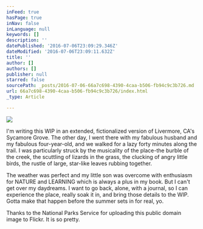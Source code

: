 ```yaml
---
inFeed: true
hasPage: true
inNav: false
inLanguage: null
keywords: []
description: ''
datePublished: '2016-07-06T23:09:29.346Z'
dateModified: '2016-07-06T23:09:11.632Z'
title: ''
author: []
authors: []
publisher: null
starred: false
sourcePath: _posts/2016-07-06-66a7c698-4390-4caa-b506-fb94c9c3b726.md
url: 66a7c698-4390-4caa-b506-fb94c9c3b726/index.html
_type: Article

---
```

![](https://the-grid-user-content.s3-us-west-2.amazonaws.com/daced20a-674e-4db0-add9-c1eff5fd99a7.jpg)

I'm writing this WIP in an extended, fictionalized version of Livermore, CA's Sycamore Grove. The other day, I went there with my fabulous husband and my fabulous four-year-old, and we walked for a lazy forty minutes along the trail. I was particularly struck by the musicality of the place-the burble of the creek, the scuttling of lizards in the grass, the clucking of angry little birds, the rustle of large, star-like leaves rubbing together.   

The weather was perfect and my little son was overcome with enthusiasm for NATURE and LEARNING which is always a plus in my book. But I can't get over my daydreams. I want to go back, alone, with a journal, so I can experience the place, really soak it in, and bring those details to the WIP. Gotta make that happen before the summer sets in for real, yo.

Thanks to the National Parks Service for uploading this public domain image to Flickr. It is so pretty.